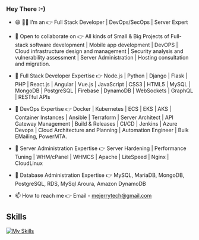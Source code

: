 ### Hey There :-) 

- 😄 :man_technologist:	I’m an :point_right: Full Stack Developer | DevOps/SecOps | Server Expert 
- 👯 Open to collaborate on :point_right: All kinds of Small & Big Projects of Full-stack software development | Mobile app development | DevOPS | Cloud infrastructure design and management | Security analysis and vulnerability assessment | Server Administration | Hosting consultation and migration.

- 💬 Full Stack Developer Expertise :point_right: Node.js | Python | Django | Flask | PHP | React.js | Angular | Vue.js | JavaScript | CSS3 | HTML5 | MySQL | MongoDB | PostgreSQL | Firebase | DynamoDB | WebSockets | GraphQL | RESTful APIs

- 💬 DevOps Expertise :point_right: Docker | Kubernetes | ECS | EKS | AKS | Container Instances | Ansible | Terraform | Server Architect | API Gateway Management | Build & Releases | CI/CD | Jenkins | Azure Devops | Cloud Architecture and Planning | Automation Engineer | Bulk EMailing, PowerMTA.

- 💬 Server Administration Expertise :point_right: Server Hardening | Performance Tuning | WHM/cPanel | WHMCS | Apache | LiteSpeed | Nginx | CloudLinux
 
- 💬 Database Administration Expertise :point_right: MySQL, MariaDB, MongoDB, PostgreSQL, RDS, MySql Aroura, Amazon DynamoDB

- 📫 How to reach me :point_right: Email - mejerrytech@gmail.com

## Skills
[![My Skills](https://skillicons.dev/icons?i=nodejs,py,nestjs,nextjs,react,vue,js,threejs,webflow,jquery,html,tailwind,css,django,flask,alpinejs,angular,flutter,mongodb,mysql,dynamodb,graphql,sqlite,github,git,gitlab,grafana,prometheus,elasticsearch,figma,ai,aws,gcp,azure,ansible,jenkins,terraform,docker,kubernetes&theme=light)](https://skillicons.dev)
<!-- ![](https://img.shields.io/badge/AWS-%23FF9900.svg?style=for-the-badge&logo=amazon-aws&logoColor=white)
![](https://img.shields.io/badge/Azure_DevOps-0078D7?style=for-the-badge&logo=azure-devops&logoColor=white)
![](https://img.shields.io/badge/Google_Cloud-4285F4?style=for-the-badge&logo=google-cloud&logoColor=white)
![](https://img.shields.io/badge/kubernetes-326ce5.svg?&style=for-the-badge&logo=kubernetes&logoColor=white)
![](https://img.shields.io/badge/Docker-2CA5E0?style=for-the-badge&logo=docker&logoColor=white)
![](https://img.shields.io/badge/GitHub_Actions-2088FF?style=for-the-badge&logo=github-actions&logoColor=white)
![](https://img.shields.io/badge/Ansible-000000?style=for-the-badge&logo=ansible&logoColor=white)
![](https://img.shields.io/badge/Jenkins-D24939?style=for-the-badge&logo=Jenkins&logoColor=white)
![](https://img.shields.io/badge/MySQL-005C84?style=for-the-badge&logo=mysql&logoColor=white)
![](https://img.shields.io/badge/MariaDB-003545?style=for-the-badge&logo=mariadb&logoColor=white)
![](https://img.shields.io/badge/Elastic_Search-005571?style=for-the-badge&logo=elasticsearch&logoColor=white)
![](https://img.shields.io/badge/Apache-D22128?style=for-the-badge&logo=Apache&logoColor=white)
![](https://img.shields.io/badge/Nginx-009639?style=for-the-badge&logo=nginx&logoColor=white)
![](https://img.shields.io/badge/Shell_Script-121011?style=for-the-badge&logo=gnu-bash&logoColor=white)
![](https://img.shields.io/badge/Python-FFD43B?style=for-the-badge&logo=python&logoColor=darkgreen)
<!-- -->
<!---### Hey There :-) 

- 😄 :man_technologist:	I’m an :point_right: Full Stack Developer | DevOps/SecOps | Server Expert 
- 👯 Open to collaborate on :point_right: All Kind of Small & Big Projects of DevOPS | Cloud Infrastructure | Security Analysis | Server Administration|Hosting Consultation.

- 💬 Full Stack Developer Expertise :point_right: Node.js | PHP | React | React Native | Vue.js | MySQL | Postgres | Mongo | GitHub |

- 💬 DevOps Expertise :point_right: Docker | Kubernetes | ECS | EKS | AKS | Container Instances | Ansible | Terraform | Server Architect | API Gateway Management | Build & Releases | CI/CD | Jenkins | Azure Devops | Cloud Architecture and Planning | Automation Engineer | Bulk EMailing, PowerMTA.

- 💬 Server Administration Expertise :point_right: Server Hardening | Performance Tuning | WHM/cPanel | WHMCS | Apache | LiteSpeed | Nginx | CloudLinux
 
- 💬 Database Administration Expertise :point_right: MySQL, MariaDB, MongoDB, PostgreSQL, RDS, MySql Aroura, Amazon DynamoDB

- 📫 How to reach me :point_right: Email - jerrytechbopara@gmail.com

## Skills
![](https://img.shields.io/badge/AWS-%23FF9900.svg?style=for-the-badge&logo=amazon-aws&logoColor=white)
![](https://img.shields.io/badge/Azure_DevOps-0078D7?style=for-the-badge&logo=azure-devops&logoColor=white)
![](https://img.shields.io/badge/Google_Cloud-4285F4?style=for-the-badge&logo=google-cloud&logoColor=white)
![](https://img.shields.io/badge/kubernetes-326ce5.svg?&style=for-the-badge&logo=kubernetes&logoColor=white)
![](https://img.shields.io/badge/Docker-2CA5E0?style=for-the-badge&logo=docker&logoColor=white)
![](https://img.shields.io/badge/GitHub_Actions-2088FF?style=for-the-badge&logo=github-actions&logoColor=white)
![](https://img.shields.io/badge/Ansible-000000?style=for-the-badge&logo=ansible&logoColor=white)
![](https://img.shields.io/badge/Jenkins-D24939?style=for-the-badge&logo=Jenkins&logoColor=white)
![](https://img.shields.io/badge/MySQL-005C84?style=for-the-badge&logo=mysql&logoColor=white)
![](https://img.shields.io/badge/MariaDB-003545?style=for-the-badge&logo=mariadb&logoColor=white)
![](https://img.shields.io/badge/Elastic_Search-005571?style=for-the-badge&logo=elasticsearch&logoColor=white)
![](https://img.shields.io/badge/Apache-D22128?style=for-the-badge&logo=Apache&logoColor=white)
![](https://img.shields.io/badge/Nginx-009639?style=for-the-badge&logo=nginx&logoColor=white)
![](https://img.shields.io/badge/Shell_Script-121011?style=for-the-badge&logo=gnu-bash&logoColor=white)
![](https://img.shields.io/badge/Python-FFD43B?style=for-the-badge&logo=python&logoColor=darkgreen)
<!--
<!---

